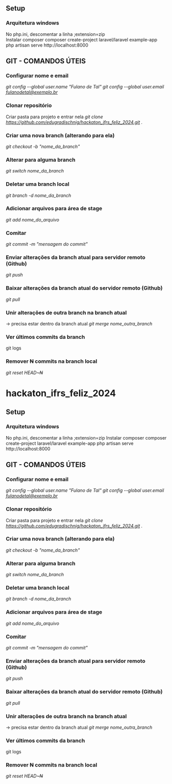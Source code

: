 ## Setup
### Arquitetura windows
No php.ini, descomentar a linha ;extension=zip
<br> 
Instalar composer 
composer create-project laravel/laravel example-app
<br> 
php artisan serve
http://localhost:8000

## GIT - COMANDOS ÚTEIS

### Configurar nome e email
*git config --global user.name "Fulano de Tal"
git config --global user.email fulanodetal@exemplo.br*

### Clonar repositório
Criar pasta para projeto e entrar nela
*git clone https://github.com/edugradischnig/hackaton_ifrs_feliz_2024.git .*

### Criar uma nova branch (alterando para ela)
*git checkout -b "nome_da_branch"*

### Alterar para alguma branch
*git switch nome_da_branch*

### Deletar uma branch local
*git branch -d nome_da_branch*

### Adicionar arquivos para área de stage
*git add nome_do_arquivo*
### Comitar
*git commit -m "mensagem do commit"*
### Enviar alterações da branch atual para servidor remoto (Github)
*git push*
### Baixar alterações da branch atual do servidor remoto (Github)
*git pull*
### Unir alterações de outra branch na branch atual
-> precisa estar dentro da branch atual
*git merge nome_outra_branch*
### Ver últimos commits da branch
git logs
### Remover ~~N~~ commits na branch local
*git reset HEAD~~~N~~*

# hackaton_ifrs_feliz_2024
## Setup
### Arquitetura windows
No php.ini, descomentar a linha ;extension=zip
Instalar composer
composer create-project laravel/laravel example-app
php artisan serve
http://localhost:8000




## GIT - COMANDOS ÚTEIS

### Configurar nome e email
*git config --global user.name "Fulano de Tal"
git config --global user.email fulanodetal@exemplo.br*

### Clonar repositório
Criar pasta para projeto e entrar nela
*git clone https://github.com/edugradischnig/hackaton_ifrs_feliz_2024.git .*

### Criar uma nova branch (alterando para ela)
*git checkout -b "nome_da_branch"*

### Alterar para alguma branch
*git switch nome_da_branch*

### Deletar uma branch local
*git branch -d nome_da_branch*

### Adicionar arquivos para área de stage
*git add nome_do_arquivo*
### Comitar
*git commit -m "mensagem do commit"*
### Enviar alterações da branch atual para servidor remoto (Github)
*git push*
### Baixar alterações da branch atual do servidor remoto (Github)
*git pull*
### Unir alterações de outra branch na branch atual
-> precisa estar dentro da branch atual
*git merge nome_outra_branch*
### Ver últimos commits da branch
git logs
### Remover ~~N~~ commits na branch local
*git reset HEAD~~~N~~*
